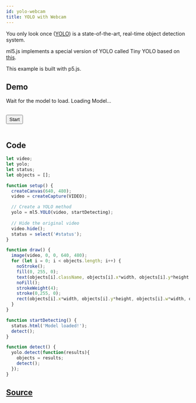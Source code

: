 ```yaml
---
id: yolo-webcam
title: YOLO with Webcam
---
```


You only look once ([YOLO](https://pjreddie.com/darknet/yolo/)) is a state-of-the-art, real-time object detection system.

ml5.js implements a special version of YOLO called Tiny YOLO based on [this](https://github.com/ModelDepot/tfjs-yolo-tiny).

This example is built with p5.js.

## Demo

<div class="example">
  <style>
  .example button{
    margin: 1rem 0px;
    padding: 3px 7px;
  }
  </style>
  <p id="status">Wait for the model to load. Loading Model...</p>
  <button id='start'>Start</button>
  <div id="canvasContainer"></div>
  <script src="assets/scripts/example-yolo-webcam.js"></script>
</div>

## Code

```javascript
let video;
let yolo;
let status;
let objects = [];

function setup() {
  createCanvas(640, 480);
  video = createCapture(VIDEO);

  // Create a YOLO method
  yolo = ml5.YOLO(video, startDetecting);
  
  // Hide the original video
  video.hide();
  status = select('#status');
}

function draw() {
  image(video, 0, 0, 640, 480);
  for (let i = 0; i < objects.length; i++) {
    noStroke();
    fill(0, 255, 0);
    text(objects[i].className, objects[i].x*width, objects[i].y*height - 5);
    noFill();
    strokeWeight(4);
    stroke(0,255, 0);
    rect(objects[i].x*width, objects[i].y*height, objects[i].w*width, objects[i].h*height);
  }
}

function startDetecting() {
  status.html('Model loaded!');
  detect();
}

function detect() {
  yolo.detect(function(results){
    objects = results;
    detect();
  });
}

```

## [Source](https://github.com/ml5js/ml5-examples/tree/master/p5js/YOLO)
